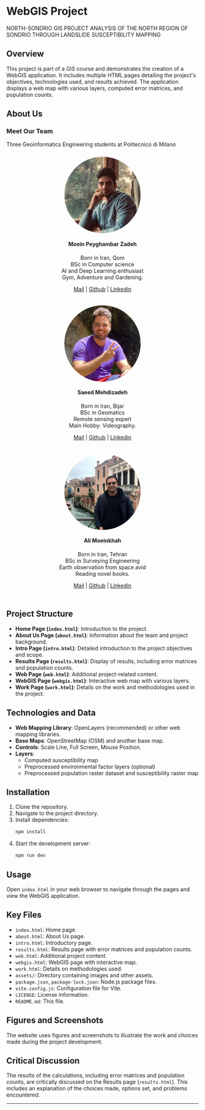 # WebGIS Project 
NORTH-SONDRIO GIS PROJECT
ANALYSIS OF THE NORTH REGION OF SONDRIO THROUGH LANDSLIDE SUSCEPTIBILITY MAPPING
## Overview
This project is part of a GIS course and demonstrates the creation of a WebGIS application. It includes multiple HTML pages detailing the project's objectives, technologies used, and results achieved. The application displays a web map with various layers, computed error matrices, and population counts.


## About Us
### Meet Our Team
Three Geoinformatics Engineering students at Politecnico di Milano

<div style="display: flex; flex-wrap: wrap; justify-content: space-around; text-align: center;">

<div style="flex: 1; min-width: 250px; margin: 10px;">
<img src="images/moein.jpg" alt="Moein Peyghambar Zadeh" width="200" style="border-radius: 50%; display: block; margin-left: auto; margin-right: auto;">
<h4>Moein Peyghambar Zadeh</h4>
<p>Born in Iran, Qom<br>
BSc in Computer science<br>
AI and Deep Learning enthusiast<br>
Gym, Adventure and Gardening.</p>
<p>
<a href="mailto:seyed.peyghambar@mail.polimi.it" class="icon solid fa-envelope">Mail</a> |
<a href="https://github.com/moeinp70" class="icon brands fa-github">Github</a> |
<a href="https://www.linkedin.com/in/moein-peyghambarzadeh/" class="icon brands fa-linkedin">Linkedin</a>
</p>
</div>

<div style="flex: 1; min-width: 250px; margin: 10px;">
<img src="images/saeed.jpg" alt="Saeed Mehdizadeh" width="200" style="border-radius: 50%; display: block; margin-left: auto; margin-right: auto;">
<h4>Saeed Mehdizadeh</h4>
<p>Born in Iran, Bijar<br>
BSc in Geomatics<br>
Remote sensing expert<br>
Main Hobby: Videography.</p>
<p>
<a href="mailto:saeed.mehdizadeh@mail.polimi.it" class="icon solid fa-envelope">Mail</a> |
<a href="https://github.com/saeedmehdizadeh" class="icon brands fa-github">Github</a> |
<a href="https://www.linkedin.com/in/saeed-mehdizadeh-a7099320b/" class="icon brands fa-linkedin">Linkedin</a>
</p>
</div>

<div style="flex: 1; min-width: 250px; margin: 10px;">
<img src="images/ali.jpg" alt="Ali Moeinkhah" width="200" style="border-radius: 50%; display: block; margin-left: auto; margin-right: auto;">
<h4>Ali Moeinkhah</h4>
<p>Born in Iran, Tehran<br>
BSc in Surveying Engineering<br>
Earth observation from space avid<br>
Reading novel books.</p>
<p>
<a href="mailto:ali.moeinkhah@mail.polimi.it" class="icon solid fa-envelope">Mail</a> |
<a href="https://github.com/alimoeinkhah" class="icon brands fa-github">Github</a> |
<a href="https://www.linkedin.com/in/ali-moeinkhah" class="icon brands fa-linkedin">Linkedin</a>
</p>
</div>

</div>


## Project Structure
- **Home Page (`index.html`)**: Introduction to the project.
- **About Us Page (`about.html`)**: Information about the team and project background.
- **Intro Page (`intro.html`)**: Detailed introduction to the project objectives and scope.
- **Results Page (`results.html`)**: Display of results, including error matrices and population counts.
- **Web Page (`web.html`)**: Additional project-related content.
- **WebGIS Page (`webgis.html`)**: Interactive web map with various layers.
- **Work Page (`work.html`)**: Details on the work and methodologies used in the project.

## Technologies and Data
- **Web Mapping Library**: OpenLayers (recommended) or other web mapping libraries.
- **Base Maps**: OpenStreetMap (OSM) and another base map.
- **Controls**: Scale Line, Full Screen, Mouse Position.
- **Layers**: 
  - Computed susceptibility map
  - Preprocessed environmental factor layers (optional)
  - Preprocessed population raster dataset and susceptibility raster map

## Installation
1. Clone the repository.
2. Navigate to the project directory.
3. Install dependencies:
    ```sh
    npm install
    ```
4. Start the development server:
    ```sh
    npm run dev
    ```

## Usage
Open `index.html` in your web browser to navigate through the pages and view the WebGIS application.

## Key Files
- `index.html`: Home page.
- `about.html`: About Us page.
- `intro.html`: Introductory page.
- `results.html`: Results page with error matrices and population counts.
- `web.html`: Additional project content.
- `webgis.html`: WebGIS page with interactive map.
- `work.html`: Details on methodologies used.
- `assets/`: Directory containing images and other assets.
- `package.json`, `package-lock.json`: Node.js package files.
- `vite.config.js`: Configuration file for Vite.
- `LICENSE`: License information.
- `README.md`: This file.

## Figures and Screenshots
The website uses figures and screenshots to illustrate the work and choices made during the project development.

## Critical Discussion
The results of the calculations, including error matrices and population counts, are critically discussed on the Results page (`results.html`). This includes an explanation of the choices made, options set, and problems encountered.

---